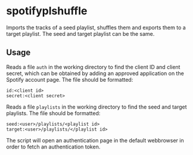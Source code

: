 # spotifyplshuffle
Imports the tracks of a seed playlist, shuffles them and exports them to a target playlist. The seed and target playlist can be the same.

## Usage
Reads a file `auth` in the working directory to find the client ID and client secret, which can be obtained by adding an approved application on the Spotify account page. The file should be formatted:
```
id:<client id>
secret:<client secret>
```
Reads a file `playlists` in the working directory to find the seed and target playlists. The file should be formatted:
```
seed:<user>/playlists/<playlist id>
target:<user>/playlists/</playlist id>
```

The script will open an authentication page in the default webbrowser in order to fetch an authentication token.
